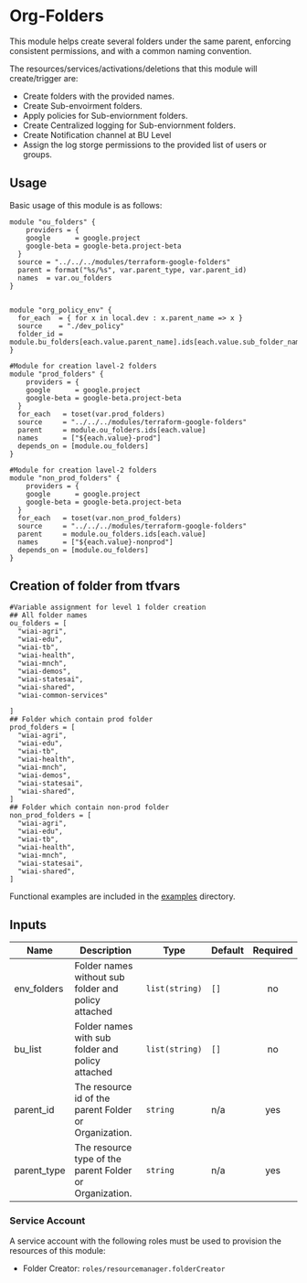 # Org-Folders

This module helps create several folders under the same parent, enforcing consistent permissions, and with a common naming convention.

The resources/services/activations/deletions that this module will create/trigger are:

- Create folders with the provided names.
- Create Sub-envoirment folders.
- Apply policies for Sub-enviornment folders.
- Create Centralized logging for Sub-enviornment folders.
- Create Notification channel at BU Level
- Assign the log storge permissions to the provided list of users or groups.

## Usage

Basic usage of this module is as follows:

```hcl
module "ou_folders" {
    providers = {
    google      = google.project
    google-beta = google-beta.project-beta
  }
  source = "../../../modules/terraform-google-folders"
  parent = format("%s/%s", var.parent_type, var.parent_id)
  names  = var.ou_folders
}


module "org_policy_env" {
  for_each  = { for x in local.dev : x.parent_name => x }
  source    = "./dev_policy"
  folder_id = module.bu_folders[each.value.parent_name].ids[each.value.sub_folder_name[0]]
}

#Module for creation lavel-2 folders
module "prod_folders" {
    providers = {
    google      = google.project
    google-beta = google-beta.project-beta
  }
  for_each   = toset(var.prod_folders)
  source     = "../../../modules/terraform-google-folders"
  parent     = module.ou_folders.ids[each.value]
  names      = ["${each.value}-prod"]
  depends_on = [module.ou_folders]
}

#Module for creation lavel-2 folders
module "non_prod_folders" {
    providers = {
    google      = google.project
    google-beta = google-beta.project-beta
  }
  for_each   = toset(var.non_prod_folders)
  source     = "../../../modules/terraform-google-folders"
  parent     = module.ou_folders.ids[each.value]
  names      = ["${each.value}-nonprod"]
  depends_on = [module.ou_folders]
}

```
## Creation of folder from tfvars
```hcl
#Variable assignment for level 1 folder creation 
## All folder names
ou_folders = [
  "wiai-agri",
  "wiai-edu",
  "wiai-tb",
  "wiai-health",
  "wiai-mnch",
  "wiai-demos",
  "wiai-statesai",
  "wiai-shared",
  "wiai-common-services"

]
## Folder which contain prod folder
prod_folders = [
  "wiai-agri",
  "wiai-edu",
  "wiai-tb",
  "wiai-health",
  "wiai-mnch",
  "wiai-demos",
  "wiai-statesai",
  "wiai-shared",
]
## Folder which contain non-prod folder
non_prod_folders = [
  "wiai-agri",
  "wiai-edu",
  "wiai-tb",
  "wiai-health",
  "wiai-mnch",
  "wiai-statesai",
  "wiai-shared",
]
```
Functional examples are included in the
[examples](./examples/) directory.

<!-- BEGINNING OF PRE-COMMIT-TERRAFORM DOCS HOOK -->
## Inputs

| Name | Description | Type | Default | Required |
|------|-------------|------|---------|:--------:|
| env_folders | Folder names without sub folder and policy attached  | `list(string)` | `[]` | no |
| bu_list | Folder names with sub folder and policy attached  | `list(string)` | `[]` | no |
| parent_id | The resource id of the parent Folder or Organization.| `string` | n/a | yes |
| parent_type | The resource type of the parent Folder or Organization.| `string` | n/a | yes |

<!-- END OF PRE-COMMIT-TERRAFORM DOCS HOOK -->


### Service Account

A service account with the following roles must be used to provision
the resources of this module:

- Folder Creator: `roles/resourcemanager.folderCreator`


